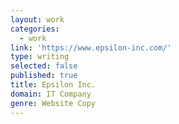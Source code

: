 ```yaml
---
layout: work
categories:
  - work
link: 'https://www.epsilon-inc.com/'
type: writing
selected: false
published: true
title: Epsilon Inc.
domain: IT Company
genre: Website Copy
---
```

